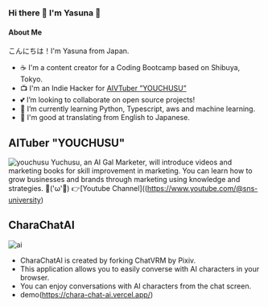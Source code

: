 ### Hi there 👋 I'm Yasuna 🤗
#### About Me
こんにちは！I'm Yasuna from Japan. 

- ☕ I'm a content creator for a Coding Bootcamp based on Shibuya, Tokyo.
- 📺️ I'm an Indie Hacker for [AIVTuber ”YOUCHUSU”](https://www.youtube.com/@sns-university)
- 💕 I’m looking to collaborate on open source projects!
- 🤗 I’m currently learning Python, Typescript, aws and machine learning.
- 💬 I'm good at translating from English to Japanese.

## AITuber "YOUCHUSU"
![youchusu](https://github.com/YasunaCoffee/YasunaCoffee/assets/74343879/8e310e0f-15ca-4537-93f6-66eaf9ac82ac)
Yuchusu, an AI Gal Marketer, will introduce videos and marketing books for skill improvement in marketing. 
You can learn how to grow businesses and brands through marketing using knowledge and strategies. 💪('ω'💪)
👉️[Youtube Channel]((https://www.youtube.com/@sns-university)

## CharaChatAI
![ai](https://github.com/YasunaCoffee/CharaChatAI/assets/74343879/d5e3698f-1ebc-4809-9e81-cc07a8d07bfb)
- CharaChatAI is created by forking ChatVRM by Pixiv.
- This application allows you to easily converse with AI characters in your browser.
- You can enjoy conversations with AI characters from the chat screen.
- demo(https://chara-chat-ai.vercel.app/)
<!--
**YasunaCoffee/YasunaCoffee** is a ✨ _special_ ✨ repository because its `README.md` (this file) appears on your GitHub profile.

Here are some ideas to get you started:

- 🔭 I’m currently working on ...
- 🌱 I’m currently learning ...
- 👯 I’m looking to collaborate on ...
- 🤔 I’m looking for help with ...
- 💬 Ask me about ...
- 📫 How to reach me: ...
- 😄 Pronouns: ...
- ⚡ Fun fact: ...
-->
